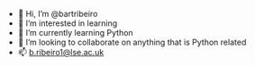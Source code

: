 - 👋 Hi, I’m @bartribeiro
- 👀 I’m interested in learning 
- 🌱 I’m currently learning Python 
- 💞️ I’m looking to collaborate on anything that is Python related 
- 📫 b.ribeiro1@lse.ac.uk
<!---
bartribeiro/bartribeiro is a ✨ special ✨ repository because its `README.md` (this file) appears on your GitHub profile.
You can click the Preview link to take a look at your changes.
--->
